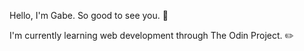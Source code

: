 Hello, I'm Gabe. So good to see you. :cherry_blossom:

I'm currently learning web development through The Odin Project. :pencil2:


<!---
gabei/gabei is a ✨ special ✨ repository because its `README.md` (this file) appears on your GitHub profile.
You can click the Preview link to take a look at your changes.
--->
